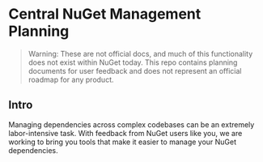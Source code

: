 # Central NuGet Management Planning

> Warning: These are not official docs, and much of this functionality does not exist within NuGet today. This repo contains planning documents for user feedback and does not represent an official roadmap for any product.

## Intro
Managing dependencies across complex codebases can be an extremely labor-intensive task. With feedback from NuGet users like you, we are working to bring you tools that make it easier to manage your NuGet dependencies.
